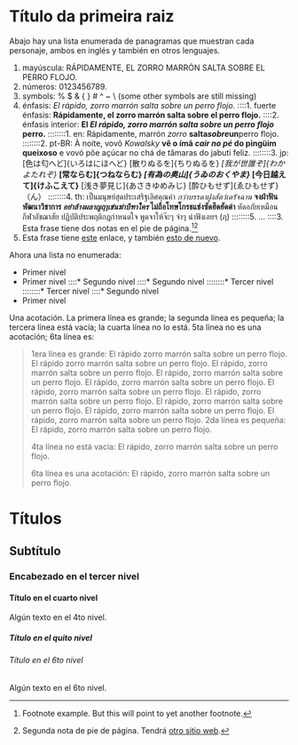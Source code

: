 # Título da primeira raiz

Abajo hay una lista enumerada de panagramas que muestran cada personaje, ambos en inglés y también en otros lenguajes.

1. mayúscula: RÁPIDAMENTE, EL ZORRO MARRÓN SALTA SOBRE EL PERRO FLOJO. 
2. números: 0123456789. 
3. symbols: % $ & { } # ^ ~ \ (some other symbols are still missing)
4. énfasis: *El rápido, zorro marrón salta sobre un perro flojo.* 
::::1. fuerte énfasis: **Rápidamente, el zorro marrón salta sobre el perro flojo.**
::::2. énfasis interior: **El *El rápido, zorro marrón salta sobre un perro flojo* perro.** 
::::::::1. en: Rápidamente, marrón *zorro* **salta*sobre*un**perro flojo.
::::::::2. pt-BR: À noite, vovô *Kowalsky* **vê o ímã *cair no pé* do pingüim queixoso** e vovó põe açúcar no chá de tâmaras do jabuti feliz.
::::::::3. jp: [色は匂へど]{いろはにほへど} [散りぬるを]{ちりぬるを} *[我が世誰ぞ]{わかよたれぞ}* **[常ならむ]{つねならむ} *[有為の奥山]{うゐのおくやま}* [今日越えて]{けふこえて}** [浅き夢見じ]{あさきゆめみじ} [酔ひもせず]{ゑひもせず}（ん）
::::::::4. th: เป็นมนุษย์สุดประเสริฐเลิศคุณค่า *กว่าบรรดาฝูงสัตว์เดรัจฉาน* **จงฝ่าฟันพัฒนาวิชาการ *อย่าล้างผลาญฤๅเข่นฆ่าบีฑาใคร* ไม่ถือโทษโกรธแช่งซัดฮึดฮัดด่า** หัดอภัยเหมือนกีฬาอัชฌาสัย ปฏิบัติประพฤติกฎกำหนดใจ พูดจาให้จ๊ะๆ จ๋าๆ น่าฟังเอยฯ (ฦ)
::::::::5. ...
::::3. Esta frase tiene dos notas en el pie de página.[^1][^2]
5. Esta frase tiene [este](https://example-this.com) enlace, y también [esto de nuevo](https://example-this-again.com).

Ahora una lista no enumerada:

* Primer nivel
* Primer nivel 
::::* Segundo nivel
::::* Segundo nivel 
::::::::* Tercer nivel
::::::::* Tercer nivel
::::* Segundo nivel
* Primer nivel

Una acotación. La primera línea es grande; la segunda línea es pequeña; la tercera línea está vacía; la cuarta línea no lo está. 5ta línea no es una acotación; 6ta línea es:

> 1era línea es grande: El rápido zorro marrón salta sobre un perro flojo. El rápido zorro marrón salta sobre un perro flojo. El rápido, zorro marrón salta sobre un perro flojo. El rápido, zorro marrón salta sobre un perro flojo. El rápido, zorro marrón salta sobre un perro flojo. El rápido, zorro marrón salta sobre un perro flojo. El rápido, zorro marrón salta sobre un perro flojo. El rápido, zorro marrón salta sobre un perro flojo. El rápido, zorro marrón salta sobre un perro flojo. El rápido, zorro marrón salta sobre un perro flojo. 2da línea es pequeña: El rápido, zorro marrón salta sobre un perro flojo.
> 
> 4ta línea no está vacía: El rápido, zorro marrón salta sobre un perro flojo.
> 
> 6ta línea es una acotación: El rápido, zorro marrón salta sobre un perro flojo.

# Títulos

## Subtítulo

### Encabezado en el tercer nivel

#### Título en el cuarto nivel

Algún texto en el 4to nivel.

##### Título en el quito nivel

###### Título en el 6to nivel

Algún texto en el 6to nivel.

[^1]: Footnote example. But this will point to yet another footnote.

[^2]: Segunda nota de pie de página. Tendrá [otro sitio web](https://example-another-website.com).